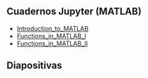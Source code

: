 ## Cuadernos Jupyter (MATLAB)

* [Introduction_to_MATLAB](https://nbviewer.jupyter.org/github/carlosal1015/Finite-element-method-FEM/blob/master/2018/Notebooks/Introduction_to_MATLAB.ipynb)
* [Functions_in_MATLAB_I](https://nbviewer.jupyter.org/github/carlosal1015/Finite-element-method-FEM/blob/master/2018/Notebooks/Functions_in_MATLAB_I.ipynb)
* [Functions_in_MATLAB_II](https://nbviewer.jupyter.org/github/carlosal1015/Finite-element-method-FEM/blob/master/2018/Notebooks/Functions_in_MATLAB_II.ipynb)


## Diapositivas

